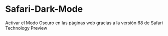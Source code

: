 # Safari-Dark-Mode
Activar el Modo Oscuro en las páginas web gracias a la versión 68 de Safari Technology Preview
